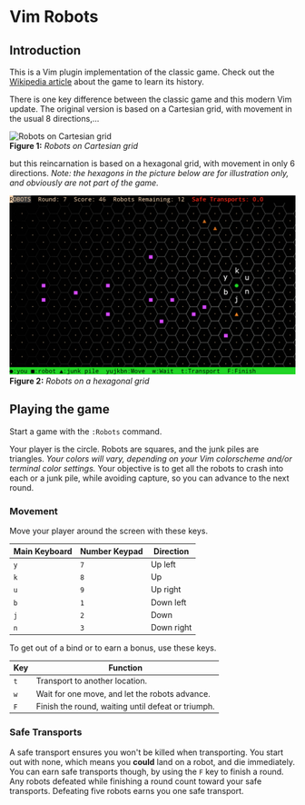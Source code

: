 # Vim Robots

## Introduction
This is a Vim plugin implementation of the classic game. Check out the [Wikipedia article](https://en.wikipedia.org/wiki/Chase_(video_game)) about the game to learn its history.

There is one key difference between the classic game and this modern Vim update. The original version is based on a Cartesian grid, with movement in the usual 8 directions,...

![Robots on Cartesian grid](https://upload.wikimedia.org/wikipedia/commons/b/bf/Robots_text_screenshot.png)
<br/>**Figure 1:** *Robots on Cartesian grid*

but this reincarnation is based on a hexagonal grid, with movement in only 6 directions. *Note: the hexagons in the picture below are for illustration only, and obviously are not part of the game.*

![Robots on a hexagonal grid](https://github.com/PhilRunninger/vim-robots/raw/master/HexRobots.png)
<br/>**Figure 2:** *Robots on a hexagonal grid*

## Playing the game

Start a game with the `:Robots` command.

Your player is the circle. Robots are squares, and the junk piles are triangles. *Your colors will vary, depending on your Vim colorscheme and/or terminal color settings.* Your objective is to get all the robots to crash into each or a junk pile, while avoiding capture, so you can advance to the next round.

### Movement
Move your player around the screen with these keys.

Main Keyboard | Number Keypad | Direction
---|---|---
`y` | `7` | Up left
`k` | `8` | Up
`u` | `9` | Up right
`b` | `1` | Down left
`j` | `2` | Down
`n` | `3` | Down right

To get out of a bind or to earn a bonus, use these keys.

Key | Function
---|---
`t` | Transport to another location.
`w` | Wait for one move, and let the robots advance.
`F` | Finish the round, waiting until defeat or triumph.

### Safe Transports
A safe transport ensures you won't be killed when transporting. You start out with none, which means you **could** land on a robot, and die immediately. You can earn safe transports though, by using the `F` key to finish a round. Any robots defeated while finishing a round count toward your safe transports. Defeating five robots earns you one safe transport.
